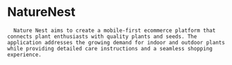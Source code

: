 # NatureNest
      Nature Nest aims to create a mobile-first ecommerce platform that connects plant enthusiasts with quality plants and seeds. The application addresses the growing demand for indoor and outdoor plants while providing detailed care instructions and a seamless shopping experience.
